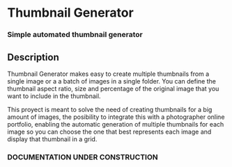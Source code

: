 ﻿# Thumbnail Generator

### Simple automated thumbnail generator

## Description

Thumbnail Generator makes easy to create multiple thumbnails from a single image or a a batch of images in a single folder. You can define the thumbnail aspect ratio, size and percentage of the original image that you want to include in the thumbnail.

This proyect is meant to solve the need of creating thumbnails for a big amount of images, the posibility to integrate this with a photographer online portfolio, enabling the automatic generation of multiple thumbnails for each image so you can choose the one that best represents each image and display that thumbnail in a grid.


### DOCUMENTATION UNDER CONSTRUCTION

